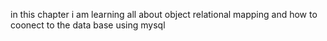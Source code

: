 in this chapter i am learning all about object relational mapping and how to coonect to the data base using mysql